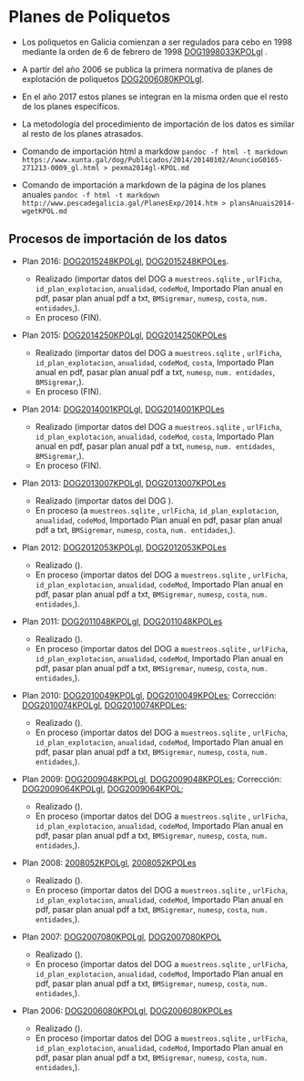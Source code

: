 # Planes de Poliquetos

* Los poliquetos en Galicia comienzan a ser regulados para cebo en 1998 mediante la orden de 6 de febrero de 1998 [DOG1998033KPOLgl][] .

*  A partir del año 2006 se publica la primera normativa de planes de explotación de poliquetos [DOG2006080KPOLgl][].

* En el año 2017 estos planes se integran en la misma orden que el resto de los planes específicos.

* La metodología del procedimiento de importación de los datos es similar al resto de los planes atrasados.  

* Comando de importación html a markdow `pandoc -f html -t markdown https://www.xunta.gal/dog/Publicados/2014/20140102/AnuncioG0165-271213-0009_gl.html > pexma2014gl-KPOL.md`

* Comando de importación a markdown de la página de los planes anuales `pandoc -f html -t markdown http://www.pescadegalicia.gal/PlanesExp/2014.htm > plansAnuais2014-wgetKPOL.md` 


## Procesos de importación de los datos

* Plan 2016: [DOG2015248KPOLgl](http://www.xunta.gal/dog/Publicados/2015/20151230/AnuncioG0427-231215-0003_gl.html), [DOG2015248KPOLes](http://www.xunta.gal/dog/Publicados/2015/20151230/AnuncioG0427-231215-0003_es.html).
   * Realizado (importar datos del DOG a `muestreos.sqlite` , `urlFicha`, `id_plan_explotacion`, `anualidad`, `codeMod`, Importado Plan anual en pdf, pasar plan anual pdf a txt, `BMSigremar`, `numesp`, `costa`, `num. entidades`,).
   * En proceso (FIN).

* Plan 2015: [DOG2014250KPOLgl](http://www.xunta.gal/dog/Publicados/2014/20141231/AnuncioG0165-231214-0002_gl.html), [DOG2014250KPOLes](http://www.xunta.gal/dog/Publicados/2014/20141231/AnuncioG0165-231214-0002_es.html) 
   * Realizado (importar datos del DOG a `muestreos.sqlite` , `urlFicha`, `id_plan_explotacion`, `anualidad`, `codeMod`, `costa`, Importado Plan anual en pdf, pasar plan anual pdf a txt, `numesp`, `num. entidades`, `BMSigremar`,).
   * En proceso (FIN).

* Plan 2014: [DOG2014001KPOLgl](http://www.xunta.gal/dog/Publicados/2014/20140102/AnuncioG0165-271213-0009_gl.html), [DOG2014001KPOLes](http://www.xunta.gal/dog/Publicados/2014/20140102/AnuncioG0165-271213-0009_es.html)
   * Realizado (importar datos del DOG a `muestreos.sqlite` , `urlFicha`, `id_plan_explotacion`, `anualidad`, `codeMod`, `costa`, Importado Plan anual en pdf, pasar plan anual pdf a txt, `numesp`, `num. entidades`, `BMSigremar`,).
   * En proceso (FIN).

* Plan 2013: [DOG2013007KPOLgl](http://www.xunta.gal/dog/Publicados/2013/20130107/AnuncioG0165-030113-0010_gl.html), [DOG2013007KPOLes](http://www.xunta.gal/dog/Publicados/2013/20130107/AnuncioG0165-030113-0010_es.html)
   * Realizado (importar datos del DOG ).
   * En proceso (a `muestreos.sqlite` , `urlFicha`, `id_plan_explotacion`, `anualidad`, `codeMod`, Importado Plan anual en pdf, pasar plan anual pdf a txt, `BMSigremar`, `numesp`, `costa`, `num. entidades`,).

* Plan 2012: [DOG2012053KPOLgl](http://www.xunta.gal/dog/Publicados/2012/20120315/AnuncioG0165-140312-13450_gl.html), [DOG2012053KPOLes](http://www.xunta.gal/dog/Publicados/2012/20120315/AnuncioG0165-140312-13450_es.html)
   * Realizado ().
   * En proceso (importar datos del DOG a `muestreos.sqlite` , `urlFicha`, `id_plan_explotacion`, `anualidad`, `codeMod`, Importado Plan anual en pdf, pasar plan anual pdf a txt, `BMSigremar`, `numesp`, `costa`, `num. entidades`,).

* Plan 2011: [DOG2011048KPOLgl](http://www.xunta.gal/dog/Publicados/2011/20110310/Anuncio98F2_gl.html), [DOG2011048KPOLes](http://www.xunta.gal/dog/Publicados/2011/20110310/AnuncioB436_es.html)
   * Realizado ().
   * En proceso (importar datos del DOG a `muestreos.sqlite` , `urlFicha`, `id_plan_explotacion`, `anualidad`, `codeMod`, Importado Plan anual en pdf, pasar plan anual pdf a txt, `BMSigremar`, `numesp`, `costa`, `num. entidades`,).

* Plan 2010: [DOG2010049KPOLgl](http://www.xunta.gal/dog/Publicados/2010/20100312/Anuncio95DE_gl.html), [DOG2010049KPOLes](http://www.xunta.gal/dog/Publicados/2010/20100312/AnuncioA22E_es.html); Corrección: [DOG2010074KPOLgl](http://www.xunta.gal/dog/Publicados/2010/20100421/Anuncio10D02_gl.html), [DOG2010074KPOLes](http://www.xunta.gal/dog/Publicados/2010/20100421/AnuncioFD3A_es.html); 
   * Realizado ().
   * En proceso (importar datos del DOG a `muestreos.sqlite` , `urlFicha`, `id_plan_explotacion`, `anualidad`, `codeMod`, Importado Plan anual en pdf, pasar plan anual pdf a txt, `BMSigremar`, `numesp`, `costa`, `num. entidades`,).

* Plan 2009: [DOG2009048KPOLgl](http://www.xunta.gal/dog/Publicados/2009/20090310/AnuncioD616_gl.html), [DOG2009048KPOLes](http://www.xunta.gal/dog/Publicados/2009/20090310/AnuncioE50E_es.html); Corrección: [DOG2009064KPOLgl](http://www.xunta.gal/dog/Publicados/2009/20090402/Anuncio13CFA_gl.html), [DOG2009064KPOL](http://www.xunta.gal/dog/Publicados/2009/20090402/Anuncio14B1A_es.html);
   * Realizado ().
   * En proceso (importar datos del DOG a `muestreos.sqlite` , `urlFicha`, `id_plan_explotacion`, `anualidad`, `codeMod`, Importado Plan anual en pdf, pasar plan anual pdf a txt, `BMSigremar`, `numesp`, `costa`, `num. entidades`,).

* Plan 2008: [2008052KPOLgl](http://www.xunta.gal/dog/Publicados/2008/20080313/Anuncio108FE_gl.html), [2008052KPOLes](http://www.xunta.gal/dog/Publicados/2008/20080313/Anuncio1123E_es.html)
   * Realizado ().
   * En proceso (importar datos del DOG a `muestreos.sqlite` , `urlFicha`, `id_plan_explotacion`, `anualidad`, `codeMod`, Importado Plan anual en pdf, pasar plan anual pdf a txt, `BMSigremar`, `numesp`, `costa`, `num. entidades`,).

* Plan 2007: [DOG2007080KPOLgl](http://www.xunta.gal/dog/Publicados/2007/20070425/AnuncioE4DE_gl.html), [DOG2007080KPOL](http://www.xunta.gal/dog/Publicados/2007/20070425/AnuncioE6EE_es.html)
   * Realizado ().
   * En proceso (importar datos del DOG a `muestreos.sqlite` , `urlFicha`, `id_plan_explotacion`, `anualidad`, `codeMod`, Importado Plan anual en pdf, pasar plan anual pdf a txt, `BMSigremar`, `numesp`, `costa`, `num. entidades`,).

* Plan 2006: [DOG2006080KPOLgl](http://www.xunta.gal/dog/Publicados/2006/20060426/AnuncioA60E_gl.html), [DOG2006080KPOLes](http://www.xunta.gal/dog/Publicados/2006/20060426/AnuncioC452_es.html)
   * Realizado ().
   * En proceso (importar datos del DOG a `muestreos.sqlite` , `urlFicha`, `id_plan_explotacion`, `anualidad`, `codeMod`, Importado Plan anual en pdf, pasar plan anual pdf a txt, `BMSigremar`, `numesp`, `costa`, `num. entidades`,).




 [DOG1998033KPOLgl]: http://www.xunta.gal/dog/Publicados/1998/19980218/Anuncio10186_gl.html
 [DOG2006080KPOLgl]: http://www.xunta.gal/dog/Publicados/2006/20060426/AnuncioA60E_gl.html
 
 
